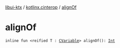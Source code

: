 [libui-ktx](../index.md) / [kotlinx.cinterop](index.md) / [alignOf](./align-of.md)

# alignOf

`inline fun <reified T : `[`CVariable`](-c-variable/index.md)`> alignOf(): `[`Int`](https://kotlinlang.org/api/latest/jvm/stdlib/kotlin/-int/index.html)